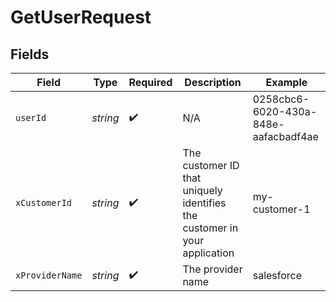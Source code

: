 # GetUserRequest


## Fields

| Field                                                                     | Type                                                                      | Required                                                                  | Description                                                               | Example                                                                   |
| ------------------------------------------------------------------------- | ------------------------------------------------------------------------- | ------------------------------------------------------------------------- | ------------------------------------------------------------------------- | ------------------------------------------------------------------------- |
| `userId`                                                                  | *string*                                                                  | :heavy_check_mark:                                                        | N/A                                                                       | 0258cbc6-6020-430a-848e-aafacbadf4ae                                      |
| `xCustomerId`                                                             | *string*                                                                  | :heavy_check_mark:                                                        | The customer ID that uniquely identifies the customer in your application | my-customer-1                                                             |
| `xProviderName`                                                           | *string*                                                                  | :heavy_check_mark:                                                        | The provider name                                                         | salesforce                                                                |